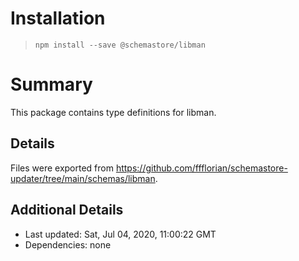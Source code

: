 # Installation
> `npm install --save @schemastore/libman`

# Summary
This package contains type definitions for libman.

## Details
Files were exported from https://github.com/ffflorian/schemastore-updater/tree/main/schemas/libman.

## Additional Details
* Last updated: Sat, Jul 04, 2020, 11:00:22 GMT
* Dependencies: none
